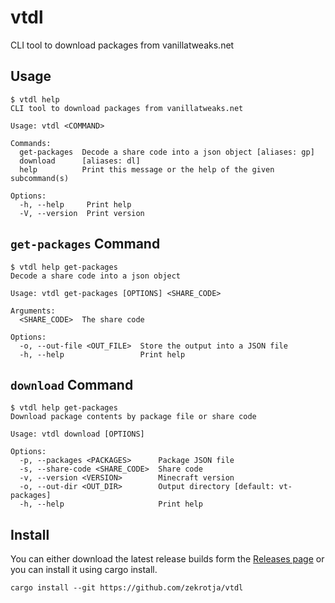 # vtdl

CLI tool to download packages from vanillatweaks.net

## Usage

```
$ vtdl help
CLI tool to download packages from vanillatweaks.net

Usage: vtdl <COMMAND>

Commands:
  get-packages  Decode a share code into a json object [aliases: gp]
  download      [aliases: dl]
  help          Print this message or the help of the given subcommand(s)

Options:
  -h, --help     Print help
  -V, --version  Print version
```

## `get-packages` Command

```
$ vtdl help get-packages
Decode a share code into a json object

Usage: vtdl get-packages [OPTIONS] <SHARE_CODE>

Arguments:
  <SHARE_CODE>  The share code

Options:
  -o, --out-file <OUT_FILE>  Store the output into a JSON file
  -h, --help                 Print help
```

## `download` Command

```
$ vtdl help get-packages
Download package contents by package file or share code

Usage: vtdl download [OPTIONS]

Options:
  -p, --packages <PACKAGES>      Package JSON file
  -s, --share-code <SHARE_CODE>  Share code
  -v, --version <VERSION>        Minecraft version
  -o, --out-dir <OUT_DIR>        Output directory [default: vt-packages]
  -h, --help                     Print help
```

## Install

You can either download the latest release builds form the [Releases page](https://github.com/zekrotja/vtdl/releases) or you can install it using cargo install.
```
cargo install --git https://github.com/zekrotja/vtdl
```